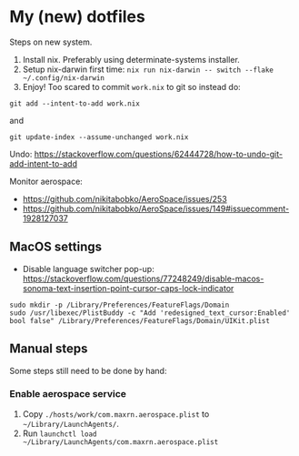 # My (new) dotfiles

Steps on new system.

1. Install nix. Preferably using determinate-systems installer.
2. Setup nix-darwin first time: `nix run nix-darwin -- switch --flake ~/.config/nix-darwin`
3. Enjoy!
Too scared to commit `work.nix` to git so instead do:

```shell
git add --intent-to-add work.nix
```

and

```shell
git update-index --assume-unchanged work.nix
```

Undo: https://stackoverflow.com/questions/62444728/how-to-undo-git-add-intent-to-add

Monitor aerospace:

- https://github.com/nikitabobko/AeroSpace/issues/253
- https://github.com/nikitabobko/AeroSpace/issues/149#issuecomment-1928127037

## MacOS settings

- Disable language switcher pop-up: https://stackoverflow.com/questions/77248249/disable-macos-sonoma-text-insertion-point-cursor-caps-lock-indicator
```shell
sudo mkdir -p /Library/Preferences/FeatureFlags/Domain
sudo /usr/libexec/PlistBuddy -c "Add 'redesigned_text_cursor:Enabled' bool false" /Library/Preferences/FeatureFlags/Domain/UIKit.plist
```

## Manual steps

Some steps still need to be done by hand:

### Enable aerospace service

1. Copy `./hosts/work/com.maxrn.aerospace.plist` to `~/Library/LaunchAgents/`.
2. Run `launchctl load ~/Library/LaunchAgents/com.maxrn.aerospace.plist`
